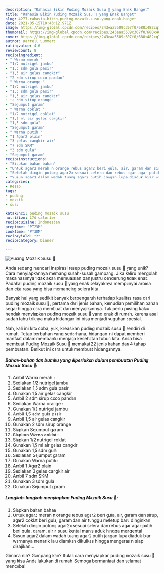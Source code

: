 ```yaml
---
description: "Rahasia Bikin Puding Mozaik Susu 🌈 yang Enak Banget"
title: "Rahasia Bikin Puding Mozaik Susu 🌈 yang Enak Banget"
slug: 4277-rahasia-bikin-puding-mozaik-susu-yang-enak-banget
date: 2021-05-15T10:43:12.971Z
image: https://img-global.cpcdn.com/recipes/243eaa5509c307f0/680x482cq70/puding-mozaik-susu-🌈-foto-resep-utama.jpg
thumbnail: https://img-global.cpcdn.com/recipes/243eaa5509c307f0/680x482cq70/puding-mozaik-susu-🌈-foto-resep-utama.jpg
cover: https://img-global.cpcdn.com/recipes/243eaa5509c307f0/680x482cq70/puding-mozaik-susu-🌈-foto-resep-utama.jpg
author: Darrell Summers
ratingvalue: 4.6
reviewcount: 8
recipeingredient:
- " Warna merah "
- "1/2 nutrigel jambu"
- "1,5 sdm gula pasir"
- "1,5 air gelas cangkir"
- "2 sdm sirup coco pandan"
- " Warna orange "
- "1/2 nutrigel jambu"
- "1,5 sdm gula pasir"
- "1,5 air gelas cangkir"
- "2 sdm sirup orange"
- "Sejumput garam"
- " Warna coklat "
- "1/2 nutrigel coklat"
- "1,5 ml air gelas cangkir"
- "1,5 sdm gula"
- "Sejumput garam"
- " Warna putih "
- "1 Agar2 plain"
- "3 gelas cangkir air"
- "7 sdm SKM"
- "3 sdm gula"
- "Sejumput garam"
recipeinstructions:
- "Siapkan bahan bahan"
- "Untuk agar2 merah n orange rebus agar2 beri gula, air, garam dan sirup, agar2 coklat beri gula, garam dan air tunggu meletup baru dinginkan"
- "Setelah dingin potong agar2x sesuai selera dan rebus agar agar putih beri gula, garam, air n susu kental manis aduk hingga mengental"
- "Susun agar2 dalam wadah tuang agar2 putih jangan lupa diaduk biar warnanya menarik lalu diamkan dikulkas hingga mengeras n siap disajikan..."
categories:
- Resep
tags:
- puding
- mozaik
- susu

katakunci: puding mozaik susu 
nutrition: 170 calories
recipecuisine: Indonesian
preptime: "PT23M"
cooktime: "PT30M"
recipeyield: "2"
recipecategory: Dinner

---
```



![Puding Mozaik Susu 🌈](https://img-global.cpcdn.com/recipes/243eaa5509c307f0/680x482cq70/puding-mozaik-susu-🌈-foto-resep-utama.jpg)

Anda sedang mencari inspirasi resep puding mozaik susu 🌈 yang unik? Cara menyiapkannya memang susah-susah gampang. Jika keliru mengolah maka hasilnya tidak akan memuaskan dan justru cenderung tidak enak. Padahal puding mozaik susu 🌈 yang enak selayaknya mempunyai aroma dan cita rasa yang bisa memancing selera kita.



Banyak hal yang sedikit banyak berpengaruh terhadap kualitas rasa dari puding mozaik susu 🌈, pertama dari jenis bahan, kemudian pemilihan bahan segar hingga cara membuat dan menyajikannya. Tak perlu pusing kalau hendak menyiapkan puding mozaik susu 🌈 yang enak di rumah, karena asal sudah tahu triknya maka hidangan ini bisa menjadi suguhan spesial.


Nah, kali ini kita coba, yuk, kreasikan puding mozaik susu 🌈 sendiri di rumah. Tetap berbahan yang sederhana, hidangan ini dapat memberi manfaat dalam membantu menjaga kesehatan tubuh kita. Anda bisa membuat Puding Mozaik Susu 🌈 memakai 22 jenis bahan dan 4 tahap pembuatan. Berikut ini cara untuk membuat hidangannya.

<!--inarticleads1-->

##### Bahan-bahan dan bumbu yang diperlukan dalam pembuatan Puding Mozaik Susu 🌈:

1. Ambil  Warna merah :
1. Sediakan 1/2 nutrigel jambu
1. Sediakan 1,5 sdm gula pasir
1. Gunakan 1,5 air gelas cangkir
1. Ambil 2 sdm sirup coco pandan
1. Sediakan  Warna orange :
1. Gunakan 1/2 nutrigel jambu
1. Ambil 1,5 sdm gula pasir
1. Ambil 1,5 air gelas cangkir
1. Gunakan 2 sdm sirup orange
1. Siapkan Sejumput garam
1. Siapkan  Warna coklat :
1. Siapkan 1/2 nutrigel coklat
1. Gunakan 1,5 ml air gelas cangkir
1. Gunakan 1,5 sdm gula
1. Sediakan Sejumput garam
1. Gunakan  Warna putih :
1. Ambil 1 Agar2 plain
1. Sediakan 3 gelas cangkir air
1. Ambil 7 sdm SKM
1. Gunakan 3 sdm gula
1. Gunakan Sejumput garam




<!--inarticleads2-->

##### Langkah-langkah menyiapkan Puding Mozaik Susu 🌈:

1. Siapkan bahan bahan
1. Untuk agar2 merah n orange rebus agar2 beri gula, air, garam dan sirup, agar2 coklat beri gula, garam dan air tunggu meletup baru dinginkan
1. Setelah dingin potong agar2x sesuai selera dan rebus agar agar putih beri gula, garam, air n susu kental manis aduk hingga mengental
1. Susun agar2 dalam wadah tuang agar2 putih jangan lupa diaduk biar warnanya menarik lalu diamkan dikulkas hingga mengeras n siap disajikan...




Gimana nih? Gampang kan? Itulah cara menyiapkan puding mozaik susu 🌈 yang bisa Anda lakukan di rumah. Semoga bermanfaat dan selamat mencoba!
